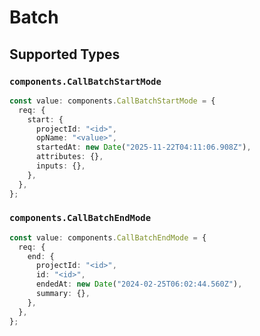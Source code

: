 # Batch


## Supported Types

### `components.CallBatchStartMode`

```typescript
const value: components.CallBatchStartMode = {
  req: {
    start: {
      projectId: "<id>",
      opName: "<value>",
      startedAt: new Date("2025-11-22T04:11:06.908Z"),
      attributes: {},
      inputs: {},
    },
  },
};
```

### `components.CallBatchEndMode`

```typescript
const value: components.CallBatchEndMode = {
  req: {
    end: {
      projectId: "<id>",
      id: "<id>",
      endedAt: new Date("2024-02-25T06:02:44.560Z"),
      summary: {},
    },
  },
};
```


